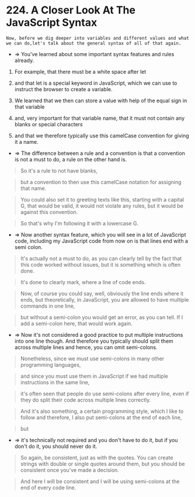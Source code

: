 # 224. A Closer Look At The JavaScript Syntax

```
Now, before we dig deeper into variables and different values and what we can do,let's talk about the general syntax of all of that again.
```

- => You've learned about some important syntax features and rules already.

1. For example, that there must be a white space after let

2. and that let is a special keyword in JavaScript, which we can use to instruct the browser to create a variable.

3. We learned that we then can store a value with help of the equal sign in that variable

4. and, very important for that variable name, that it must not contain any blanks or special characters

5. and that we therefore typically use this camelCase convention for giving it a name.

- => The difference between a rule and a convention is that a convention is not a must to do, a rule on the other hand is.

> So it's a rule to not have blanks,

> but a convention to then use this camelCase notation for assigning that name.

> You could also set it to greeting texts like this, starting with a capital G, that would be valid, it would not violate any rules, but it would be against this convention.

> So that's why I'm following it with a lowercase G.

- => Now another syntax feature, which you will see in a lot of JavaScript code, including my JavaScript code from now on is that lines end with a semi colon.

> It's actually not a must to do, as you can clearly tell by the fact that this code worked without issues, but it is something which is often done.

> It's done to clearly mark, where a line of code ends.

> Now, of course you could say, well, obviously the line ends where it ends, but theoretically, in JavaScript, you are allowed to have multiple commands in one line,

> but without a semi-colon you would get an error, as you can tell. If I add a semi-colon here, that would work again.

- => Now it's not considered a good practice to put multiple instructions into one line though. And therefore you typically should split them across multiple lines and hence, you can omit semi-colons.

> Nonetheless, since we must use semi-colons in many other programming languages,

> and since you must use them in JavaScript if we had multiple instructions in the same line,

> it's often seen that people do use semi-colons after every line, even if they do split their code across multiple lines correctly.

> And it's also something, a certain programming style, which I like to follow and therefore, I also put semi-colons at the end of each line,

> but

- => it's technically not required and you don't have to do it, but if you don't do it, you should never do it.

> So again, be consistent, just as with the quotes. You can create strings with double or single quotes around them, but you should be consistent once you've made a decision.

> And here I will be consistent and I will be using semi-colons at the end of every code line.
